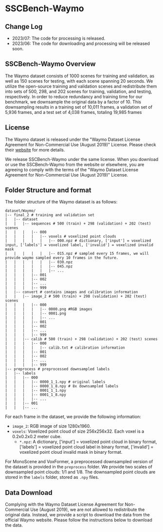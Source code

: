 # SSCBench-Waymo

## Change Log
* 2023/07: The code for processing is released.
* 2023/06: The code for downloading and processing will be released soon.

## SSCBench-Waymo Overview
The Waymo dataset consists of 1000 scenes for training and validation, as well as 150 scenes for testing, with each scene spanning 20 seconds. We utilize the open-source training and validation scenes and redistribute them into sets of 500, 298, and 202 scenes for training, validation, and testing, respectively. In order to reduce redundancy and training time for our benchmark, we downsample the original data by a factor of 10. This downsampling results in a training set of 10,011 frames, a validation set of 5,936 frames, and a test set of 4,038 frames, totaling 19,985 frames

## License
The Waymo dataset is released under the "Waymo Dataset License Agreement for Non-Commercial Use (August 2019)" License. Please check their [website](https://waymo.com/open/terms/) for more details.

We release SSCBench-Waymo under the same license. When you download or use the SSCBench-Waymo from the website or elsewhere, you are agreeing to comply with the terms of the "Waymo Dataset License Agreement for Non-Commercial Use (August 2019)" License.

## Folder Structure and format
The folder structure of the Waymo dataset is as follows:
```
dataset/Waymo/
|-- final_2 # training and validation set
|   |-- dataset
|   |   |-- sequences # 500 (train) + 298 (validation) + 202 (test) scenes
|   |   |   |-- 000
|   |   |   |   |-- voxels # voxelized point clouds
|   |   |   |   |   |-- 000.npz # dictionary, ['input'] = voxelized input, ['labels'] = voxelized label, ['invalid'] = voxelized invalid mask
|   |   |   |   |   |-- 015.npz # sampled every 15 frames, we will provide waymo sampled every 10 frames in the future.
|   |   |   |   |   |-- 030.npz
|   |   |   |   |   |-- 045.npz
|   |   |   |   |   |-- ...
|   |   |   |-- 001
|   |   |   |-- 002
|   |   |   |-- ...
|   |   |   |-- 999
|   |-- convert # contains images and calibration information
|   |   |-- image_2 # 500 (train) + 298 (validation) + 202 (test) scenes
|   |   |   |-- 000
|   |   |   |   |-- 0000.png #RGB images
|   |   |   |   |-- 0001.png
|   |   |   |   |-- ...
|   |   |   |-- 001
|   |   |   |-- 002
|   |   |   |-- ...
|   |   |   |-- 999
|   |   |-- calib # 500 (train) + 298 (validation) + 202 (test) scenes
|   |   |   |-- 000
|   |   |   |   |-- calib.txt # calibration information
|   |   |   |-- 001
|   |   |   |-- 002
|   |   |   |-- ...
|   |   |   |-- 999
|-- preprocess # preprocessed downsampled labels
|   |-- labels
|   |   |-- 000
|   |   |   |-- 0000_1_1.npy # original labels
|   |   |   |-- 0000_1_8.npy # 8x downsampled labels
|   |   |   |-- 0001_1_1.npy
|   |   |   |-- 0001_1_8.npy
|   |   |   |-- ...
|   |   |-- 001
|   |   |-- ...
```

For each frame in the dataset, we provide the following information:
* `image_2`: RGB image of size 1280x1960.
* `voxels`: Voxelized point cloud of size 256x256x32. Each voxel is a 0.2x0.2x0.2 meter cube.
    * `*.npz`: A dictionary, ['input'] = voxelized point cloud in binary format, ['labels'] = voxelized point cloud label in binary format, ['invalid'] = voxelized point cloud invalid mask in binary format.

For MonoScene and VoxFormer, a preprocessed downsampled version of the dataset is provided in the `preprocess` folder. We provide two scales of downsampled point clouds: 1/1 and 1/8. The downsampled point clouds are stored in the `labels` folder, stored as `.npy` files.

## Data Download
Complying with the Waymo Dataset License Agreement for Non-Commercial Use (August 2019), we are not allowed to redistribute the original data. Instead, we provide a script to download the data from the official Waymo website. Please follow the instructions below to download the data.
